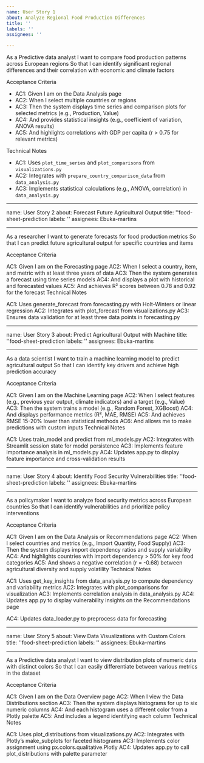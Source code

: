 ```yaml
---
name: User Story 1
about: Analyze Regional Food Production Differences
title: '' 
labels: ''
assignees: '' 

---
```


As a Predictive data analyst
I want to compare food production patterns across European regions
So that I can identify significant regional differences and their correlation with economic and climate factors

Acceptance Criteria
- AC1: Given I am on the Data Analysis page
- AC2: When I select multiple countries or regions
- AC3: Then the system displays time series and comparison plots for selected metrics (e.g., Production, Value)
- AC4: And provides statistical insights (e.g., coefficient of variation, ANOVA results)
- AC5: And highlights correlations with GDP per capita (r > 0.75 for relevant metrics)

Technical Notes
- AC1: Uses `plot_time_series` and `plot_comparisons` from `visualizations.py`
- AC2: Integrates with `prepare_country_comparison_data` from `data_analysis.py`
- AC3: Implements statistical calculations (e.g., ANOVA, correlation) in `data_analysis.py`


---
name: User Story 2
about:  Forecast Future Agricultural Output
title: ''food-sheet-prediction
labels: ''
assignees: Ebuka-martins

---

As a researcher
I want to generate forecasts for food production metrics
So that I can predict future agricultural output for specific countries and items

Acceptance Criteria

AC1: Given I am on the Forecasting page
AC2: When I select a country, item, and metric with at least three years of data
AC3: Then the system generates a forecast using time series models
AC4: And displays a plot with historical and forecasted values
AC5: And achieves R² scores between 0.78 and 0.92 for the forecast
Technical Notes

AC1: Uses generate_forecast from forecasting.py with Holt-Winters or linear regression
AC2: Integrates with plot_forecast from visualizations.py
AC3: Ensures data validation for at least three data points in forecasting.py


---
name: User Story 3
about:  Predict Agricultural Output with Machine
title: ''food-sheet-prediction
labels: ''
assignees: Ebuka-martins

---

As a data scientist
I want to train a machine learning model to predict agricultural output
So that I can identify key drivers and achieve high prediction accuracy

Acceptance Criteria

AC1: Given I am on the Machine Learning page
AC2: When I select features (e.g., previous year output, climate indicators) and a target (e.g., Value)
AC3: Then the system trains a model (e.g., Random Forest, XGBoost)
AC4: And displays performance metrics (R², MAE, RMSE)
AC5: And achieves RMSE 15-20% lower than statistical methods
AC6: And allows me to make predictions with custom inputs
Technical Notes

AC1: Uses train_model and predict from ml_models.py
AC2: Integrates with Streamlit session state for model persistence
AC3: Implements feature importance analysis in ml_models.py
AC4: Updates app.py to display feature importance and cross-validation results


---
name: User Story 4
about:  Identify Food Security Vulnerabilities
title: ''food-sheet-prediction
labels: ''
assignees: Ebuka-martins

---

As a policymaker
I want to analyze food security metrics across European countries
So that I can identify vulnerabilities and prioritize policy interventions

Acceptance Criteria

AC1: Given I am on the Data Analysis or Recommendations page
AC2: When I select countries and metrics (e.g., Import Quantity, Food Supply)
AC3: Then the system displays import dependency ratios and supply variability
AC4: And highlights countries with import dependency > 50% for key food categories
AC5: And shows a negative correlation (r = -0.68) between agricultural diversity and supply volatility
Technical Notes

AC1: Uses get_key_insights from data_analysis.py to compute dependency and variability metrics
AC2: Integrates with plot_comparisons for visualization
AC3: Implements correlation analysis in data_analysis.py
AC4: Updates app.py to display vulnerability insights on the Recommendations page

AC4: Updates data_loader.py to preprocess data for forecasting



---
name: User Story 5
about:  View Data Visualizations with Custom Colors
title: ''food-sheet-prediction
labels: ''
assignees: Ebuka-martins

---

As a Predictive data analyst
I want to view distribution plots of numeric data with distinct colors
So that I can easily differentiate between various metrics in the dataset

Acceptance Criteria

AC1: Given I am on the Data Overview page
AC2: When I view the Data Distributions section
AC3: Then the system displays histograms for up to six numeric columns
AC4: And each histogram uses a different color from a Plotly palette
AC5: And includes a legend identifying each column
Technical Notes

AC1: Uses plot_distributions from visualizations.py
AC2: Integrates with Plotly’s make_subplots for faceted histograms
AC3: Implements color assignment using px.colors.qualitative.Plotly
AC4: Updates app.py to call plot_distributions with palette parameter

